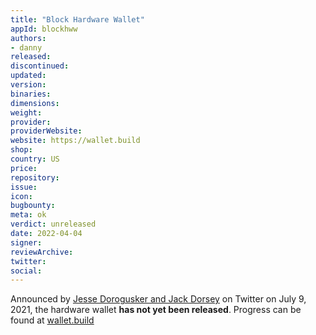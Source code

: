 ```yaml
---
title: "Block Hardware Wallet"
appId: blockhww
authors:
- danny
released: 
discontinued: 
updated: 
version: 
binaries: 
dimensions: 
weight: 
provider: 
providerWebsite: 
website: https://wallet.build
shop: 
country: US
price: 
repository: 
issue: 
icon: 
bugbounty: 
meta: ok
verdict: unreleased
date: 2022-04-04
signer: 
reviewArchive: 
twitter: 
social: 
---
```


Announced by [Jesse Dorogusker and Jack Dorsey](https://twitter.com/JesseDorogusker/status/1413222597207134214?ref_src=twsrc%5Etfw%7Ctwcamp%5Etweetembed%7Ctwterm%5E1413261505156599809%7Ctwgr%5E%7Ctwcon%5Es3_&ref_url=https%3A%2F%2Fwww.theverge.com%2F2021%2F7%2F8%2F22569309%2Fsquare-hardware-wallet-bitcoin-jack-dorsey) on Twitter on July 9, 2021, the hardware wallet **has not yet been released**. Progress can be found at [wallet.build](https://wallet.build)